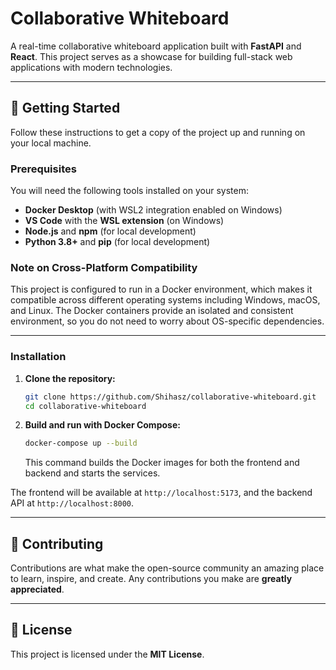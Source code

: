 # Collaborative Whiteboard

A real-time collaborative whiteboard application built with **FastAPI** and **React**. This project serves as a showcase for building full-stack web applications with modern technologies.

---

## 🚀 Getting Started

Follow these instructions to get a copy of the project up and running on your local machine.

### Prerequisites

You will need the following tools installed on your system:

- **Docker Desktop** (with WSL2 integration enabled on Windows)
- **VS Code** with the **WSL extension** (on Windows)
- **Node.js** and **npm** (for local development)
- **Python 3.8+** and **pip** (for local development)

### Note on Cross-Platform Compatibility

This project is configured to run in a Docker environment, which makes it compatible across different operating systems including Windows, macOS, and Linux. The Docker containers provide an isolated and consistent environment, so you do not need to worry about OS-specific dependencies.

---

### Installation

1.  **Clone the repository:**

    ```bash
    git clone https://github.com/Shihasz/collaborative-whiteboard.git
    cd collaborative-whiteboard
    ```

2.  **Build and run with Docker Compose:**
    ```bash
    docker-compose up --build
    ```
    This command builds the Docker images for both the frontend and backend and starts the services.

The frontend will be available at `http://localhost:5173`, and the backend API at `http://localhost:8000`.

---

## 🤝 Contributing

Contributions are what make the open-source community an amazing place to learn, inspire, and create. Any contributions you make are **greatly appreciated**.

---

## 📄 License

This project is licensed under the **MIT License**.
